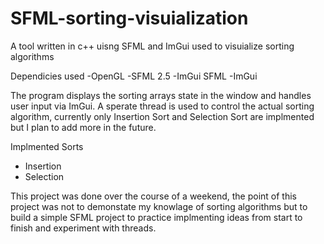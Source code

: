 # SFML-sorting-visuialization
A tool written in c++ uisng SFML and ImGui used to visuialize sorting algorithms

Dependicies used
  -OpenGL
  -SFML 2.5
  -ImGui SFML
  -ImGui

The program displays the sorting arrays state in the window and handles user input via ImGui. A sperate thread is used to control the actual sorting algorithm, currently only Insertion Sort and Selection Sort are implmented but I plan to add more in the future. 

Implmented Sorts
  - Insertion
  - Selection

This project was done over the course of a weekend, the point of this project was not to demonstate my knowlage of sorting algorithms but to build a simple SFML project to practice implmenting ideas from start to finish and experiment with threads.
